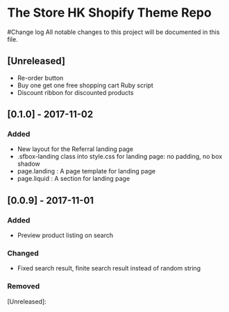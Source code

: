 # The Store HK Shopify Theme Repo
#Change log
All notable changes to this project will be documented in this file.

## [Unreleased]
- Re-order button
- Buy one get one free shopping cart Ruby script
- Discount ribbon for discounted products

## [0.1.0] - 2017-11-02
### Added
- New layout for the Referral landing page
- .sfbox-landing class into style.css for landing page: no padding, no box shadow
- page.landing : A page template for landing page
- page.liquid : A section for landing page

## [0.0.9] - 2017-11-01
### Added
- Preview product listing on search
### Changed
- Fixed search result, finite search result instead of random string
### Removed


[Unreleased]:
